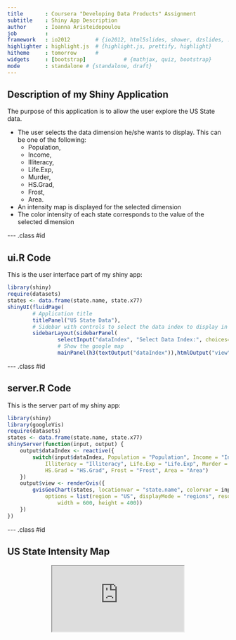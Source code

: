 ```yaml
---
title       : Coursera "Developing Data Products" Assignment
subtitle    : Shiny App Description
author      : Ioanna Aristeidopoulou
job         : 
framework   : io2012        # {io2012, html5slides, shower, dzslides, ...}
highlighter : highlight.js  # {highlight.js, prettify, highlight}
hitheme     : tomorrow      # 
widgets     : [bootstrap]            # {mathjax, quiz, bootstrap}
mode        : standalone # {standalone, draft}
---
```


## Description of my Shiny Application

The purpose of this application is to allow the user explore the US State data.

- The user selects the data dimension he/she wants to display.
  This can be one of the following:
  - Population, 
  - Income, 
  - Illiteracy, 
  - Life.Exp, 
  - Murder, 
  - HS.Grad, 
  - Frost, 
  - Area.      
- An intensity map is displayed for the selected dimension  
- The color intensity of each state corresponds to the value of the selected dimension

--- .class #id 

## ui.R Code

This is the user interface part of my shiny app:


```r
library(shiny)
require(datasets)
states <- data.frame(state.name, state.x77)
shinyUI(fluidPage(
        # Application title
        titlePanel("US State Data"),
        # Sidebar with controls to select the data index to display in Geo Chart
        sidebarLayout(sidebarPanel(
                selectInput("dataIndex", "Select Data Index:", choices=colnames(states[,-1])),hr()),
                # Show the google map
                mainPanel(h3(textOutput("dataIndex")),htmlOutput("view")))))
```


--- .class #id 
## server.R Code

This is the server part of my shiny app:


```r
library(shiny)
library(googleVis)
require(datasets)
states <- data.frame(state.name, state.x77)
shinyServer(function(input, output) {
    output$dataIndex <- reactive({
        switch(input$dataIndex, Population = "Population", Income = "Income", 
            Illiteracy = "Illiteracy", Life.Exp = "Life.Exp", Murder = "Murder", 
            HS.Grad = "HS.Grad", Frost = "Frost", Area = "Area")
    })
    output$view <- renderGvis({
        gvisGeoChart(states, locationvar = "state.name", colorvar = input$dataIndex, 
            options = list(region = "US", displayMode = "regions", resolution = "provinces", 
                width = 600, height = 400))
    })
})
```


--- .class #id 
## US State Intensity Map

<div align="center">
<iframe 
src="http://iaristeid.shinyapps.io/DataProducts/" >
  </iframe></div>


<!-- GeoChart generated in R 3.1.0 by googleVis 0.5.2 package -->
<!-- Fri Jun 20 04:01:25 2014 -->


<!-- jsHeader -->
<script type="text/javascript">
 
// jsData 
function gvisDataGeoChartID1d2c49f46686 () {
var data = new google.visualization.DataTable();
var datajson =
[
 [
 "Alabama",
3615 
],
[
 "Alaska",
365 
],
[
 "Arizona",
2212 
],
[
 "Arkansas",
2110 
],
[
 "California",
21198 
],
[
 "Colorado",
2541 
],
[
 "Connecticut",
3100 
],
[
 "Delaware",
579 
],
[
 "Florida",
8277 
],
[
 "Georgia",
4931 
],
[
 "Hawaii",
868 
],
[
 "Idaho",
813 
],
[
 "Illinois",
11197 
],
[
 "Indiana",
5313 
],
[
 "Iowa",
2861 
],
[
 "Kansas",
2280 
],
[
 "Kentucky",
3387 
],
[
 "Louisiana",
3806 
],
[
 "Maine",
1058 
],
[
 "Maryland",
4122 
],
[
 "Massachusetts",
5814 
],
[
 "Michigan",
9111 
],
[
 "Minnesota",
3921 
],
[
 "Mississippi",
2341 
],
[
 "Missouri",
4767 
],
[
 "Montana",
746 
],
[
 "Nebraska",
1544 
],
[
 "Nevada",
590 
],
[
 "New Hampshire",
812 
],
[
 "New Jersey",
7333 
],
[
 "New Mexico",
1144 
],
[
 "New York",
18076 
],
[
 "North Carolina",
5441 
],
[
 "North Dakota",
637 
],
[
 "Ohio",
10735 
],
[
 "Oklahoma",
2715 
],
[
 "Oregon",
2284 
],
[
 "Pennsylvania",
11860 
],
[
 "Rhode Island",
931 
],
[
 "South Carolina",
2816 
],
[
 "South Dakota",
681 
],
[
 "Tennessee",
4173 
],
[
 "Texas",
12237 
],
[
 "Utah",
1203 
],
[
 "Vermont",
472 
],
[
 "Virginia",
4981 
],
[
 "Washington",
3559 
],
[
 "West Virginia",
1799 
],
[
 "Wisconsin",
4589 
],
[
 "Wyoming",
376 
] 
];
data.addColumn('string','state.name');
data.addColumn('number','Population');
data.addRows(datajson);
return(data);
}
 
// jsDrawChart
function drawChartGeoChartID1d2c49f46686() {
var data = gvisDataGeoChartID1d2c49f46686();
var options = {};
options["width"] =    200;
options["height"] =    100;
options["region"] = "US";
options["displayMode"] = "regions";
options["resolution"] = "provinces";

    var chart = new google.visualization.GeoChart(
    document.getElementById('GeoChartID1d2c49f46686')
    );
    chart.draw(data,options);
    

}
  
 
// jsDisplayChart
(function() {
var pkgs = window.__gvisPackages = window.__gvisPackages || [];
var callbacks = window.__gvisCallbacks = window.__gvisCallbacks || [];
var chartid = "geochart";
  
// Manually see if chartid is in pkgs (not all browsers support Array.indexOf)
var i, newPackage = true;
for (i = 0; newPackage && i < pkgs.length; i++) {
if (pkgs[i] === chartid)
newPackage = false;
}
if (newPackage)
  pkgs.push(chartid);
  
// Add the drawChart function to the global list of callbacks
callbacks.push(drawChartGeoChartID1d2c49f46686);
})();
function displayChartGeoChartID1d2c49f46686() {
  var pkgs = window.__gvisPackages = window.__gvisPackages || [];
  var callbacks = window.__gvisCallbacks = window.__gvisCallbacks || [];
  window.clearTimeout(window.__gvisLoad);
  // The timeout is set to 100 because otherwise the container div we are
  // targeting might not be part of the document yet
  window.__gvisLoad = setTimeout(function() {
  var pkgCount = pkgs.length;
  google.load("visualization", "1", { packages:pkgs, callback: function() {
  if (pkgCount != pkgs.length) {
  // Race condition where another setTimeout call snuck in after us; if
  // that call added a package, we must not shift its callback
  return;
}
while (callbacks.length > 0)
callbacks.shift()();
} });
}, 100);
}
 
// jsFooter
</script>
 
<!-- jsChart -->  
<script type="text/javascript" src="https://www.google.com/jsapi?callback=displayChartGeoChartID1d2c49f46686"></script>
 
<!-- divChart -->
  
<div id="GeoChartID1d2c49f46686"
  style="width: 200px; height: 100px;">
</div>


